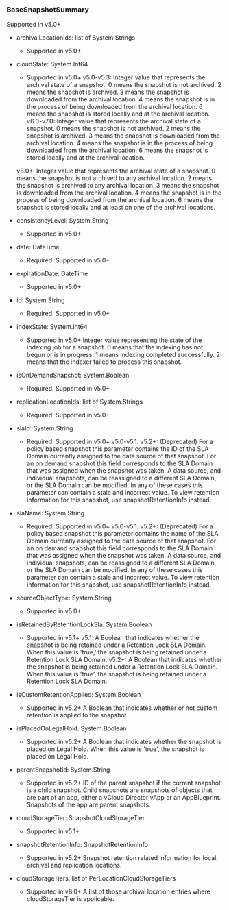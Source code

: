 ### BaseSnapshotSummary
Supported in v5.0+

- archivalLocationIds: list of System.Strings
  - Supported in v5.0+
- cloudState: System.Int64
  - Supported in v5.0+
  v5.0-v5.3: Integer value that represents the archival state of a snapshot. 0 means the snapshot is not archived. 2 means the snapshot is archived. 3 means the snapshot is downloaded from the archival location. 4 means the snapshot is in the process of being downloaded from the archival location. 6 means the snapshot is stored locally and at the archival location.
  v6.0-v7.0: Integer value that represents the archival state of a snapshot. 0 means the snapshot is not archived. 2 means the snapshot is archived. 3 means the snapshot is downloaded from the archival location. 4 means the snapshot is in the process of being downloaded from the archival location. 6 means the snapshot is stored locally and at the archival location.
  
  v8.0+: Integer value that represents the archival state of a snapshot. 0 means the snapshot is not archived to any archival location. 2 means the snapshot is archived to any archival location. 3 means the snapshot is downloaded from the archival location. 4 means the snapshot is in the process of being downloaded from the archival location. 6 means the snapshot is stored locally and at least on one of the archival locations.
- consistencyLevel: System.String
  - Supported in v5.0+
- date: DateTime
  - Required. Supported in v5.0+
- expirationDate: DateTime
  - Supported in v5.0+
- id: System.String
  - Required. Supported in v5.0+
- indexState: System.Int64
  - Supported in v5.0+
  Integer value representing the state of the indexing job for a snapshot. 0 means that the indexing has not begun or is in progress. 1 means indexing completed successfully. 2 means that the indexer failed to process this snapshot.
- isOnDemandSnapshot: System.Boolean
  - Required. Supported in v5.0+
- replicationLocationIds: list of System.Strings
  - Required. Supported in v5.0+
- slaId: System.String
  - Required. Supported in v5.0+
  v5.0-v5.1:
  v5.2+: (Deprecated) For a policy based snapshot this parameter contains the ID of the SLA Domain currently assigned to the data source of that snapshot. For an on demand snapshot this field corresponds to the SLA Domain that was assigned when the snapshot was taken. A data source, and individual snapshots, can be reassigned to a different SLA Domain, or the SLA Domain can be modified. In any of these cases this parameter can contain a stale and incorrect value. To view retention information for this snapshot, use snapshotRetentionInfo instead.
- slaName: System.String
  - Required. Supported in v5.0+
  v5.0-v5.1:
  v5.2+: (Deprecated) For a policy based snapshot this parameter contains the name of the SLA Domain currently assigned to the data source of that snapshot. For an on demand snapshot this field corresponds to the SLA Domain that was assigned when the snapshot was taken. A data source, and individual snapshots, can be reassigned to a different SLA Domain, or the SLA Domain can be modified. In any of these cases this parameter can contain a stale and incorrect value. To view retention information for this snapshot, use snapshotRetentionInfo instead.
- sourceObjectType: System.String
  - Supported in v5.0+
- isRetainedByRetentionLockSla: System.Boolean
  - Supported in v5.1+
  v5.1: A Boolean that indicates whether the snapshot is being retained under a Retention Lock SLA Domain. When this value is 'true,' the snapshot is being retained under a Retention Lock SLA Domain.
  v5.2+: A Boolean that indicates whether the snapshot is being retained under a Retention Lock SLA Domain. When this value is 'true', the snapshot is being retained under a Retention Lock SLA Domain.
- isCustomRetentionApplied: System.Boolean
  - Supported in v5.2+
  A Boolean that indicates whether or not custom retention is applied to the snapshot.
- isPlacedOnLegalHold: System.Boolean
  - Supported in v5.2+
  A Boolean that indicates whether the snapshot is placed on Legal Hold. When this value is 'true', the snapshot is placed on Legal Hold.
- parentSnapshotId: System.String
  - Supported in v5.2+
  ID of the parent snapshot if the current snapshot is a child snapshot. Child snapshots are snapshots of objects that are part of an app, either a vCloud Director vApp or an AppBlueprint. Snapshots of the app are parent snapshots.
- cloudStorageTier: SnapshotCloudStorageTier
  - Supported in v5.1+
- snapshotRetentionInfo: SnapshotRetentionInfo
  - Supported in v5.2+
  Snapshot retention related information for local, archival and replication locations.
- cloudStorageTiers: list of PerLocationCloudStorageTiers
  - Supported in v8.0+
  A list of those archival location entries where cloudStorageTier is applicable.
